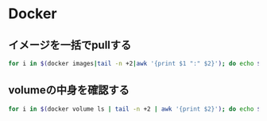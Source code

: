 # Docker

## イメージを一括でpullする

```sh
for i in $(docker images|tail -n +2|awk '{print $1 ":" $2}'); do echo $i; docker pull $i; done
```

## volumeの中身を確認する

```sh
for i in $(docker volume ls | tail -n +2 | awk '{print $2}'); do echo $i; docker run -it --rm -v $i:/work:ro busybox ls /work/; echo ''; done
```

